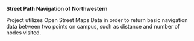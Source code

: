 **Street Path Navigation of Northwestern**

Project utilizes Open Street Maps Data in order to return basic navigation data between two points on campus, such as distance and number of nodes visited.
